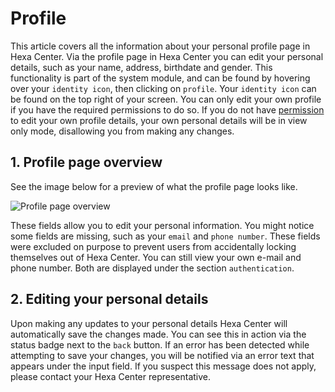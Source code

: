# Profile

This article covers all the information about your personal profile page in Hexa Center. Via the profile page in Hexa Center you can edit your personal details, such as your name, address, birthdate and gender. This functionality is part of the system module, and can be found by hovering over your `identity icon`, then clicking on `profile`. Your `identity icon` can be found on the top right of your screen. You can only edit your own profile if you have the required permissions to do so. If you do not have [permission](/guide/essentials/roles/#4-roles-functionality-and-permissions "Roles Guide") to edit your own profile details, your own personal details will be in view only mode, disallowing you from making any changes.

## 1. Profile page overview

See the image below for a preview of what the profile page looks like.

![Profile page overview](/images/guide/profile.jpg "Profile page overview")

These fields allow you to edit your personal information. You might notice some fields are missing, such as your `email` and `phone number`. These fields were excluded on purpose to prevent users from accidentally locking themselves out of Hexa Center. You can still view your own e-mail and phone number. Both are displayed under the section `authentication`.

## 2. Editing your personal details

Upon making any updates to your personal details Hexa Center will automatically save the changes made. You can see this in action via the status badge next to the `back` button. If an error has been detected while attempting to save your changes, you will be notified via an error text that appears under the input field. If you suspect this message does not apply, please contact your Hexa Center representative.
